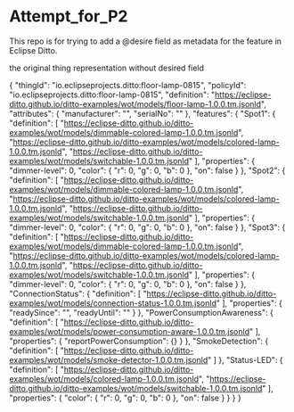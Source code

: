 # Attempt_for_P2

This repo is for trying to add a @desire field as metadata for the feature in Eclipse Ditto.


the original thing representation without desired field

{
  "thingId": "io.eclipseprojects.ditto:floor-lamp-0815",
  "policyId": "io.eclipseprojects.ditto:floor-lamp-0815",
  "definition": "https://eclipse-ditto.github.io/ditto-examples/wot/models/floor-lamp-1.0.0.tm.jsonld",
  "attributes": {
    "manufacturer": "",
    "serialNo": ""
  },
  "features": {
    "Spot1": {
      "definition": [
        "https://eclipse-ditto.github.io/ditto-examples/wot/models/dimmable-colored-lamp-1.0.0.tm.jsonld",
        "https://eclipse-ditto.github.io/ditto-examples/wot/models/colored-lamp-1.0.0.tm.jsonld",
        "https://eclipse-ditto.github.io/ditto-examples/wot/models/switchable-1.0.0.tm.jsonld"
      ],
      "properties": {
        "dimmer-level": 0,
        "color": {
          "r": 0,
          "g": 0,
          "b": 0
        },
        "on": false
      }
    },
    "Spot2": {
      "definition": [
        "https://eclipse-ditto.github.io/ditto-examples/wot/models/dimmable-colored-lamp-1.0.0.tm.jsonld",
        "https://eclipse-ditto.github.io/ditto-examples/wot/models/colored-lamp-1.0.0.tm.jsonld",
        "https://eclipse-ditto.github.io/ditto-examples/wot/models/switchable-1.0.0.tm.jsonld"
      ],
      "properties": {
        "dimmer-level": 0,
        "color": {
          "r": 0,
          "g": 0,
          "b": 0
        },
        "on": false
      }
    },
    "Spot3": {
      "definition": [
        "https://eclipse-ditto.github.io/ditto-examples/wot/models/dimmable-colored-lamp-1.0.0.tm.jsonld",
        "https://eclipse-ditto.github.io/ditto-examples/wot/models/colored-lamp-1.0.0.tm.jsonld",
        "https://eclipse-ditto.github.io/ditto-examples/wot/models/switchable-1.0.0.tm.jsonld"
      ],
      "properties": {
        "dimmer-level": 0,
        "color": {
          "r": 0,
          "g": 0,
          "b": 0
        },
        "on": false
      }
    },
    "ConnectionStatus": {
      "definition": [
        "https://eclipse-ditto.github.io/ditto-examples/wot/models/connection-status-1.0.0.tm.jsonld"
      ],
      "properties": {
        "readySince": "",
        "readyUntil": ""
      }
    },
    "PowerConsumptionAwareness": {
      "definition": [
        "https://eclipse-ditto.github.io/ditto-examples/wot/models/power-consumption-aware-1.0.0.tm.jsonld"
      ],
      "properties": {
        "reportPowerConsumption": {}
      }
    },
    "SmokeDetection": {
      "definition": [
        "https://eclipse-ditto.github.io/ditto-examples/wot/models/smoke-detector-1.0.0.tm.jsonld"
      ]
    },
    "Status-LED": {
      "definition": [
        "https://eclipse-ditto.github.io/ditto-examples/wot/models/colored-lamp-1.0.0.tm.jsonld",
        "https://eclipse-ditto.github.io/ditto-examples/wot/models/switchable-1.0.0.tm.jsonld"
      ],
      "properties": {
        "color": {
          "r": 0,
          "g": 0,
          "b": 0
        },
        "on": false
      }
    }
  }
}
